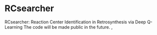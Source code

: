 # RCsearcher
RCsearcher: Reaction Center Identification in Retrosynthesis via Deep Q-Learning
The code will be made public in the future. ,
